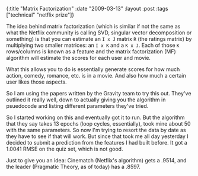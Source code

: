 {:title "Matrix Factorization"
 :date "2009-03-13"
 :layout :post
 :tags ["technical" "netflix prize"]}

The idea behind matrix factorization (which is similar if not the same as what the Netflix community is calling SVD, singular vector decomposition or something) is that you can estimate an `I x J` matrix `R` (the ratings matrix) by multiplying two smaller matrices: an `I x K` and a `K x J`. Each of those `K` rows/columns is known as a feature and the matrix factorization (MF) algorithm will estimate the scores for each user and movie.

What this allows you to do is essentially generate scores for how much action, comedy, romance, etc. is in a movie. And also how much a certain user likes those aspects.

So I am using the papers written by the Gravity team to try this out. They've outlined it really well, down to actually giving you the algorithm in psuedocode and listing different parameters they've tried.

So I started working on this and eventually got it to run. But the algorithm that they say takes 13 epochs (loop cycles, essentially), took mine about 50 with the same parameters. So now I'm trying to resort the data by date as they have to see if that will work. But since that took me all day yesterday I decided to submit a prediction from the features I had built before. It got a 1.0041 RMSE on the quiz set, which is not good.

Just to give you an idea: Cinematch (Netflix's algorithm) gets a .9514, and the leader (Pragmatic Theory, as of today) has a .8597.
